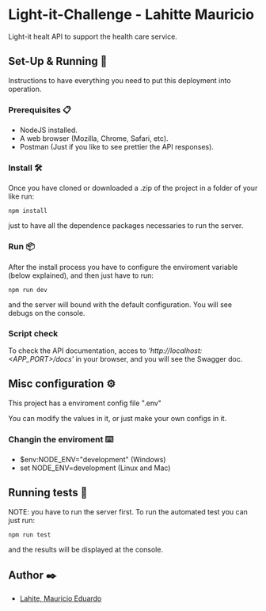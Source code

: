 #  Light-it-Challenge - Lahitte Mauricio #

 Light-it healt API to support the health care service.

## Set-Up & Running 🔧 ##

Instructions to have everything you need to put this deployment into operation.

### Prerequisites 📋 ###

* NodeJS installed.
* A web browser (Mozilla, Chrome, Safari, etc).
* Postman (Just if you like to see prettier the API responses).

### Install 🛠️ ###

Once you have cloned or downloaded a .zip of the project in a folder of your like run:
```
npm install
```
just to have all the dependence packages necessaries to run the server.

### Run 📦 ###

After the install process you have to configure the enviroment variable (below explained), and then just have to run:
```
npm run dev 
```
and the server will bound with the default configuration. You will see debugs on the console.

### Script check ###

To check the API documentation, acces to _'http://localhost:<APP_PORT>/docs'_ in your browser, and you will see the Swagger doc.


## Misc configuration ⚙️ ##

This project has a enviroment config file ".env"

You can modify the values in it, or just make your own configs in it.

### Changin the enviroment  ⌨️ ###

* $env:NODE_ENV="development" (Windows)
* set NODE_ENV=development (Linux and Mac)

## Running tests 🔩 ##

NOTE: you have to run the server first.
To run the automated test you can just run:
```
npm run test
```
and the results will be displayed at the console.

## Author ✒️

* [Lahite, Mauricio Eduardo](https://www.linkedin.com/in/mauricio-lahitte/)